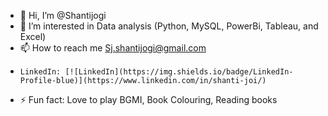 - 👋 Hi, I’m @Shantijogi
- 👀 I’m interested in Data analysis (Python, MySQL, PowerBi, Tableau, and Excel)
- 📫 How to reach me Sj.shantijogi@gmail.com
-     LinkedIn: [![LinkedIn](https://img.shields.io/badge/LinkedIn-Profile-blue)](https://www.linkedin.com/in/shanti-joi/)
- ⚡ Fun fact: Love to play BGMI, Book Colouring, Reading books
<!---
Shantijogi/Shantijogi is a ✨ special ✨ repository because its `README.md` (this file) appears on your GitHub profile.
You can click the Preview link to take a look at your changes.
--->

